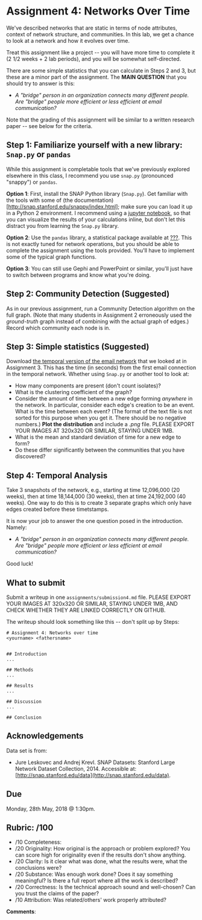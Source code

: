 # Assignment 4: Networks Over Time
We've described networks that are static in terms of node attributes, context of network structure, and communities. In this lab, we get a chance to look at a network and how it evolves over time.

Treat this assignment like a project -- you will have more time to complete it (2 1/2 weeks + 2 lab periods), and you will be somewhat self-directed.

There are some simple statistics that you can calculate in Steps 2 and 3, but these are a minor part of the assignment. The **MAIN QUESTION** that you should try to answer is this:

* _A "bridge" person in an organization connects many different people. Are "bridge" people more efficient or less efficient at email communication?_

Note that the grading of this assignment will be similar to a written research paper -- see below for the criteria.


## Step 1: Familiarize yourself with a new library: `Snap.py` or `pandas`
While this assignment is completable tools that we've previously explored elsewhere in this class, I recommend you use `snap.py` (pronounced "snappy") or `pandas`.

**Option 1**: First, install the SNAP Python library (`Snap.py`). Get familiar with the tools with some of (the documentation)[http://snap.stanford.edu/snappy/index.html]; make sure you can load it up in a Python 2 environment. I recommend using a [jupyter notebook](http://jupyter.org), so that you can visualize the results of your calculations inline, but don't let this distract you from learning the `Snap.py` library.

**Option 2**: Use the `pandas` library, a statistical package available at [???](). This is not exactly tuned for network operations, but you should be able to complete the assignment using the tools provided. You'll have to implement some of the typical graph functions.

**Option 3**: You can still use Gephi and PowerPoint or similar, you'll just have to switch between programs and know what you're doing.


## Step 2: Community Detection (Suggested)
As in our previous assignment, run a Community Detection algorithm on the full graph. (Note that many students in Assignment 2 erroneously used the _ground-truth_ graph instead of combining with the actual graph of edges.) Record which community each node is in.


## Step 3: Simple statistics (Suggested)
Download [the temporal version of the email network](http://snap.stanford.edu/data/email-Eu-core-temporal.html) that we looked at in Assignment 3. This has the time (in seconds) from the first email connection in the temporal network. Whether using `Snap.py` or another tool to look at:

* How many components are present (don't count isolates)?
* What is the clustering coefficient of the graph?
* Consider the amount of time between a new edge forming _anywhere_ in the network. In particular, consider each edge's creation to be an event. What is the time between each event? (The format of the text file is not sorted for this purpose when you get it. There should be no negative numbers.) **Plot the distribution** and include a _.png_ file. PLEASE EXPORT YOUR IMAGES AT 320x320 OR SIMILAR, STAYING UNDER 1MB.
* What is the mean and standard deviation of time for a new edge to form?
* Do these differ significantly between the communities that you have discovered?


## Step 4: Temporal Analysis
Take 3 snapshots of the network, e.g., starting at time 12,096,000 (20 weeks), then at time 18,144,000 (30 weeks), then at time 24,192,000 (40 weeks). One way to do this is to create 3 separate graphs which only have edges created before these timetstamps.

It is now your job to answer the one question posed in the introduction. Namely:
* _A "bridge" person in an organization connects many different people. Are "bridge" people more efficient or less efficient at email communication?_

Good luck!



## What to submit
Submit a writeup in one `assignments/submission4.md` file. PLEASE EXPORT YOUR IMAGES AT 320x320 OR SIMILAR, STAYING UNDER 1MB, AND CHECK WHETHER THEY ARE LINKED CORRECTLY ON GITHUB.

The writeup should look something like this -- don't split up by Steps:
```
# Assignment 4: Networks over time
<yourname> <fathersname>


## Introduction
...

## Methods
...

## Results
...

## Discussion
...

## Conclusion
```



## Acknowledgements
Data set is from:
* Jure Leskovec and Andrej Krevl. SNAP Datasets: Stanford Large Network Dataset Collection, 2014. Accessible at: [http://snap.stanford.edu/data](http://snap.stanford.edu/data).


## Due
Monday, 28th May, 2018 @ 1:30pm.

## Rubric: /100

* /10 Completeness: 
* /20 Originality: How original is the approach or problem explored? You can score high for originality even if the results don't show anything.
* /20 Clarity: Is it clear what was done, what the results were, what the conclusions were?
* /20 Substance: Was enough work done? Does it say something meaningful? Is there a full report where all the work is described?
* /20 Correctness: Is the technical approach sound and well-chosen? Can you trust the claims of the paper?
* /10 Attribution: Was related/others' work properly attributed?

**Comments**:


